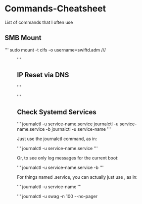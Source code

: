 # Commands-Cheatsheet
List of commands that I often use

## SMB Mount

'''
sudo mount -t cifs -o username=swiftd.adm //<server name>/<dir> <path to dir to mount>
'''
  
## IP Reset via DNS

'''

'''

## Check Systemd Services

'''
journalctl -u service-name.service
journalctl -u service-name.service -b
journalctl -u service-name
'''

Just use the journalctl command, as in:

'''
journalctl -u service-name.service
'''

Or, to see only log messages for the current boot:

'''
journalctl -u service-name.service -b
'''

For things named <something>.service, you can actually just use <something>, as in:

'''
journalctl -u service-name
'''

'''
journalctl -u swag -n 100 --no-pager

